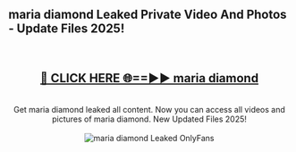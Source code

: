 <h2>maria diamond Leaked Private Video And Photos - Update Files 2025!</h2>
<br>
<div align="center">
<h2><a href="https://top-ai-tools.click/QrbHav" rel="nofollow">🔴 CLICK HERE 🌐==►► maria diamond</a></h2>
<br>
Get maria diamond leaked all content. Now you can access all videos and pictures of maria diamond. New Updated Files 2025!
<br>
<br>
<a href="https://top-ai-tools.click/QrbHav" rel="nofollow" data-target="animated-image.originalLink"><img src="https://i.ibb.co.com/WyWwxjT/player-gif2.gif" alt="maria diamond Leaked  OnlyFans" style="max-width: 100%; display: inline-block;" data-target="animated-image.originalImage"></a>
</div>
<br>